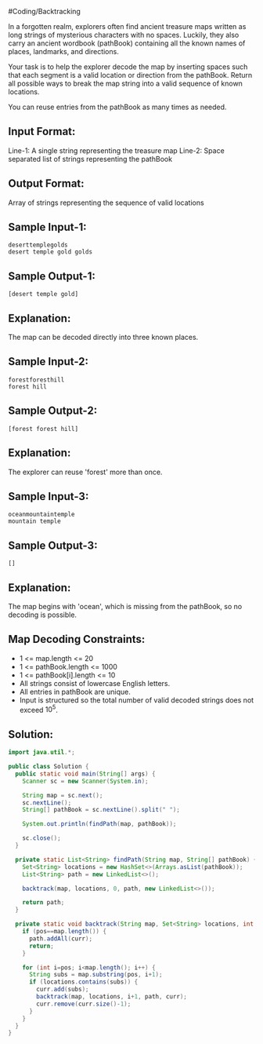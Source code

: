 #Coding/Backtracking 

In a forgotten realm, explorers often find ancient treasure maps written as long strings of mysterious characters with no spaces. Luckily, they also carry an ancient wordbook (pathBook) containing all the known names of places, landmarks, and directions.

Your task is to help the explorer decode the map by inserting spaces such that each segment is a valid location or direction from the pathBook. Return all possible ways to break the map string into a valid sequence of known locations.

You can reuse entries from the pathBook as many times as needed.

Input Format:
----------
Line-1: A single string representing the treasure map 
Line-2: Space separated list of strings representing the pathBook

Output Format:
----------
Array of strings representing the sequence of valid locations

Sample Input-1:
----------
```
deserttemplegolds
desert temple gold golds
```

Sample Output-1:
----------
```
[desert temple gold]
```

Explanation:
----------
The map can be decoded directly into three known places.

Sample Input-2:
----------
```
forestforesthill
forest hill
```

Sample Output-2:
----------
```
[forest forest hill]
```

Explanation:
----------
The explorer can reuse 'forest' more than once.

Sample Input-3:
----------
```
oceanmountaintemple
mountain temple
```

Sample Output-3:
----------
```
[]
```

Explanation: 
----------
The map begins with 'ocean', which is missing from the pathBook, so no decoding is possible.

Map Decoding Constraints:
----------
- 1 <= map.length <= 20
- 1 <= pathBook.length <= 1000
- 1 <= pathBook\[i].length <= 10
- All strings consist of lowercase English letters.
- All entries in pathBook are unique.
- Input is structured so the total number of valid decoded strings does not exceed $10^5$.

## Solution:

```java
import java.util.*;

public class Solution {
  public static void main(String[] args) {
    Scanner sc = new Scanner(System.in);

    String map = sc.next();
    sc.nextLine();
    String[] pathBook = sc.nextLine().split(" ");

    System.out.println(findPath(map, pathBook));

    sc.close();
  }

  private static List<String> findPath(String map, String[] pathBook) {
    Set<String> locations = new HashSet<>(Arrays.asList(pathBook));
    List<String> path = new LinkedList<>();

    backtrack(map, locations, 0, path, new LinkedList<>());

    return path;
  }

  private static void backtrack(String map, Set<String> locations, int pos, List<String> path, List<String> curr) {
    if (pos==map.length()) {
      path.addAll(curr);
      return;
    }

    for (int i=pos; i<map.length(); i++) {
      String subs = map.substring(pos, i+1);
      if (locations.contains(subs)) {
        curr.add(subs);
        backtrack(map, locations, i+1, path, curr);
        curr.remove(curr.size()-1);
      }
    }
  }
}
```